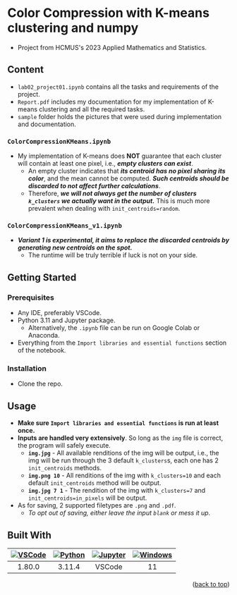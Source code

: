 <a name="readme-top"></a>

# Color Compression with K-means clustering and numpy

- Project from HCMUS's 2023 Applied Mathematics and Statistics.

## Content

- `lab02_project01.ipynb` contains all the tasks and requirements of the project.
- `Report.pdf` includes my documentation for my implementation of K-means clustering and all the required tasks.
- `sample` folder holds the pictures that were used during implementation and documentation.

### `ColorCompressionKMeans.ipynb`

- My implementation of K-means does **NOT** guarantee that each cluster will contain at least one pixel, i.e., ***empty clusters can exist***.
  - An empty cluster indicates that ***its centroid has no pixel sharing its color***, and the mean cannot be computed. ***Such centroids should be discarded to not affect further calculations***.
  - Therefore, ***we will not always get the number of clusters `k_clusters` we actually want in the output.*** This is much more prevalent when dealing with `init_centroids=random`.

### `ColorCompressionKMeans_v1.ipynb`

- ***Variant 1 is experimental, it aims to replace the discarded centroids by generating new centroids on the spot.***
  - The runtime will be truly terrible if luck is not on your side.

## Getting Started

### Prerequisites

- Any IDE, preferably VSCode.
- Python 3.11 and Jupyter package.
  - Alternatively, the `.ipynb` file can be run on Google Colab or Anaconda.
- Everything from the `Import libraries and essential functions` section of the notebook.

### Installation

- Clone the repo.

## Usage

- **Make sure `Import libraries and essential functions` is run at least once.**
- **Inputs are handled very extensively**. So long as the `img` file is correct, the program will safely execute.
  - **`img.jpg`** - All available renditions of the img will be output, i.e., the img will be run through the 3 default `k_clusters`s, each one has 2 `init_centroids` methods.
  - **`img.png 10`** - All renditions of the img with `k_clusters=10` and each default `init_centroids` method will be output.
  - **`img.jpg 7 1`** - The rendition of the img with `k_clusters=7` and `init_centroids=in_pixels` will be output.
- As for saving, 2 supported filetypes are `.png` and `.pdf`.
  - *To opt out of saving, either leave the input `blank` or mess it up.*

## Built With

[vscodeicon]: https://skillicons.dev/icons?i=vscode&theme=dark
[vscodeurl]: https://code.visualstudio.com/

[pythonicon]: https://skillicons.dev/icons?i=py&theme=dark
[pythonurl]: https://www.python.org/

[jupytericon]: https://cdn.jsdelivr.net/gh/devicons/devicon/icons/jupyter/jupyter-original-wordmark.svg
[jupyterurl]: https://code.visualstudio.com/docs/datascience/jupyter-notebooks

[windowsicon]: https://cdn.jsdelivr.net/gh/devicons/devicon/icons/windows8/windows8-original.svg
[windowsurl]: https://www.microsoft.com/en-us/windows/

| [![VSCode][vscodeicon]][vscodeurl] | [![Python][pythonicon]][pythonurl] | [![Jupyter][jupytericon]][jupyterurl] | [![Windows][windowsicon]][windowsurl] |
| :-: | :-: | :-: | :-: |
| 1.80.0 | 3.11.4 | VSCode | &nbsp;&nbsp; 11 &nbsp;&nbsp; |

<p align="right">(<a href="#readme-top">back to top</a>)</p>

